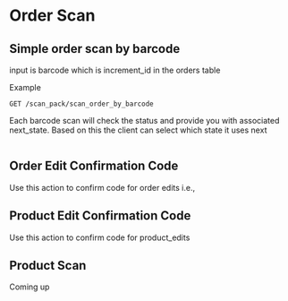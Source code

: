 # Order Scan

## Simple order scan by barcode

input is barcode which is increment_id in the orders table

Example

`GET /scan_pack/scan_order_by_barcode`

Each barcode scan will check the status and provide you with associated next_state. Based on this the client can 
select which state it uses next 

```js

```


## Order Edit Confirmation Code

Use this action to confirm code for order edits i.e., 


## Product Edit Confirmation Code

Use this action to confirm code for product_edits

## Product Scan

Coming up

